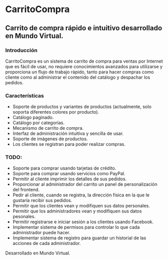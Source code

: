CarritoCompra
=============

Carrito de compra rápido e intuitivo desarrollado en Mundo Virtual.
-------------------------------------------------------------------

### Introducción
CarritoCompra es un sistema de carrito de compra para ventas por Internet que es
fácil de usar, no requiere conocimientos avanzados para utilizarse y proporciona
un flujo de trabajo rápido, tanto para hacer compras como cliente como al
administrar el contenido del catálogo y despachar los pedidos.

### Características
* Soporte de productos y variantes de productos (actualmente, solo soporta
  diferentes colores por producto).
* Catálogo paginado.
* Catálogo por categorías.
* Mecanismo de carrito de compra.
* Interfaz de administración intuitiva y sencilla de usar.
* Soporte de imágenes de productos.
* Los clientes se registran para poder realizar compras.

### TODO:
* Soporte para comprar usando tarjetas de crédito.
* Soporte para comprar usando servicios como PayPal.
* Permitir al cliente imprimir los detalles de sus pedidos.
* Proporcionar al administrador del carrito un panel de personalización del 
  frontend.
* Pedir al cliente, cuando se registra, la dirección física en la que le gustaría
  recibir sus pedidos.
* Permitir que los clientes vean y modifiquen sus datos personales.
* Permitir que los administradores vean y modifiquen sus datos pesonales.
* Permitir registrarse e iniciar sesión a los clientes usando Facebook.
* Implementar sistema de permisos para controlar lo que cada administrador puede
  hacer.
* Implementar sistema de registro para guardar un historial de las acciones de
  cada administrador.

Desarrollado en Mundo Virtual.
